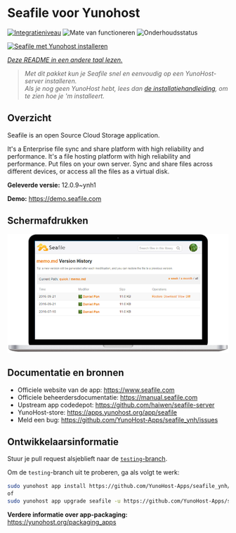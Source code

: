 <!--
NB: Deze README is automatisch gegenereerd door <https://github.com/YunoHost/apps/tree/master/tools/readme_generator>
Hij mag NIET handmatig aangepast worden.
-->

# Seafile voor Yunohost

[![Integratieniveau](https://apps.yunohost.org/badge/integration/seafile)](https://ci-apps.yunohost.org/ci/apps/seafile/)
![Mate van functioneren](https://apps.yunohost.org/badge/state/seafile)
![Onderhoudsstatus](https://apps.yunohost.org/badge/maintained/seafile)

[![Seafile met Yunohost installeren](https://install-app.yunohost.org/install-with-yunohost.svg)](https://install-app.yunohost.org/?app=seafile)

*[Deze README in een andere taal lezen.](./ALL_README.md)*

> *Met dit pakket kun je Seafile snel en eenvoudig op een YunoHost-server installeren.*  
> *Als je nog geen YunoHost hebt, lees dan [de installatiehandleiding](https://yunohost.org/install), om te zien hoe je 'm installeert.*

## Overzicht

Seafile is an open Source Cloud Storage application.

It's a Enterprise file sync and share platform with high reliability and performance. It's a file hosting platform with high reliability and performance. Put files on your own server. Sync and share files across different devices, or access all the files as a virtual disk.


**Geleverde versie:** 12.0.9~ynh1

**Demo:** <https://demo.seafile.com>

## Schermafdrukken

![Schermafdrukken van Seafile](./doc/screenshots/screenshot.png)

## Documentatie en bronnen

- Officiele website van de app: <https://www.seafile.com>
- Officiele beheerdersdocumentatie: <https://manual.seafile.com>
- Upstream app codedepot: <https://github.com/haiwen/seafile-server>
- YunoHost-store: <https://apps.yunohost.org/app/seafile>
- Meld een bug: <https://github.com/YunoHost-Apps/seafile_ynh/issues>

## Ontwikkelaarsinformatie

Stuur je pull request alsjeblieft naar de [`testing`-branch](https://github.com/YunoHost-Apps/seafile_ynh/tree/testing).

Om de `testing`-branch uit te proberen, ga als volgt te werk:

```bash
sudo yunohost app install https://github.com/YunoHost-Apps/seafile_ynh/tree/testing --debug
of
sudo yunohost app upgrade seafile -u https://github.com/YunoHost-Apps/seafile_ynh/tree/testing --debug
```

**Verdere informatie over app-packaging:** <https://yunohost.org/packaging_apps>
